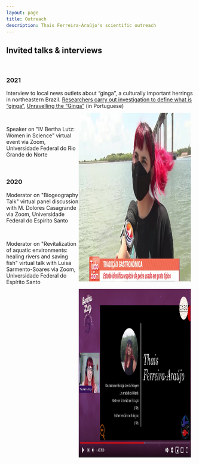 ```yaml
---
layout: page
title: Outreach
description: Thais Ferreira-Araújo's scientific outreach
---
```



## Invited talks & interviews

<br>

### 2021

Interview to local news outlets about “ginga”, a culturally important herrings in northeastern Brazil.
[Researchers carry out investigation to define what is “ginga”](http://www.tribunadonorte.com.br/noticia/estudo-da-ufrn-desvenda-a-biologia-da-ginga/502841), [Unravelling the “Ginga”](https://nossaciencia.com.br/noticias/desvendando-a-ginga/) (in Portuguese)
<img src="../assets/GINGA_KADYJA_Moment4.jpg" width="300" height="450" img align="right" style="margin: 10px 10px 10px 0px;">

<br>

Speaker on "IV Bertha Lutz: Women in Science" virtual event via Zoom, Universidade Federal do Rio Grande do Norte
<img src="../assets/Bertha_lutz.png" width="300" height="450" img align="right" style="margin: 10px 10px 10px 0px;">

<br>

### 2020

Moderator on "Biogeography Talk" virtual panel discussion with M. Dolores Casagrande via Zoom, Universidade Federal do Espírito Santo

<br>

Moderator on "Revitalization of aquatic environments: healing rivers and saving fish" virtual talk with Luisa Sarmento-Soares via Zoom, Universidade Federal do Espírito Santo
